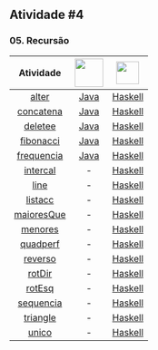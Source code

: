 ## Atividade #4

### 05. Recursão

Atividade | <img src="https://images.vexels.com/media/users/3/166401/isolated/lists/b82aa7ac3f736dd78570dd3fa3fa9e24-icone-da-linguagem-de-programacao-java.png" width="50" height="50" /> | <img src="https://icons-for-free.com/iconfiles/png/128/haskell+original-1324760548756947537.png" width="40" height="40" />
:------:|:------:|:------:
[alter](05.%20Recursão/alter) | [Java](05.%20Recursão/alter/alter.java) | [Haskell](05.%20Recursão/alter/alter.hs)
[concatena](05.%20Recursão/concatena) | [Java](05.%20Recursão/concatena/concatena.java) | [Haskell](05.%20Recursão/concatena/concatena.hs)
[deletee](05.%20Recursão/deletee) | [Java](05.%20Recursão/deletee/deletee.java)| [Haskell](05.%20Recursão/deletee/deletee.hs)
[fibonacci](05.%20Recursão/fibonacci) | [Java](05.%20Recursão/fibonacci/fibonacci.java) | [Haskell](05.%20Recursão/fibonacci/fibonacci.hs)
[frequencia](05.%20Recursão/frequencia) | [Java](05.%20Recursão/frequencia/frequencia.java) | [Haskell](05.%20Recursão/frequencia/frequencia.hs)
[intercal](05.%20Recursão/intercal) | - | [Haskell](05.%20Recursão/intercal/intercal.hs)
[line](05.%20Recursão/line) | - | [Haskell](05.%20Recursão/line/line.hs)
[listacc](05.%20Recursão/listacc) | - | [Haskell](05.%20Recursão/listacc/listacc.hs)
[maioresQue](05.%20Recursão/maioresQue) | - | [Haskell](05.%20Recursão/maioresQue/maioresQue.hs)
[menores](05.%20Recursão/menores) | - | [Haskell](05.%20Recursão/menores/menores.hs)
[quadperf](05.%20Recursão/quadperf) | - | [Haskell](05.%20Recursão/quadperf/quadperf.hs)
[reverso](05.%20Recursão/reverso) | - | [Haskell](05.%20Recursão/reverso/reverso.hs)
[rotDir](05.%20Recursão/rotDir) | - | [Haskell](05.%20Recursão/rotDir/rotDir.hs)
[rotEsq](05.%20Recursão/rotEsq) | - | [Haskell](05.%20Recursão/rotEsq/rotEsq.hs)
[sequencia](05.%20Recursão/sequencia) | - | [Haskell](05.%20Recursão/sequencia/sequencia.hs)
[triangle](05.%20Recursão/triangle) | - | [Haskell](05.%20Recursão/triangle/triangle.hs)
[unico](05.%20Recursão/unico) | - | [Haskell](05.%20Recursão/unico/unico.hs)